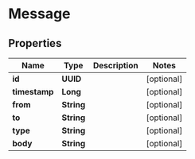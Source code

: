 

# Message


## Properties

| Name | Type | Description | Notes |
|------------ | ------------- | ------------- | -------------|
|**id** | **UUID** |  |  [optional] |
|**timestamp** | **Long** |  |  [optional] |
|**from** | **String** |  |  [optional] |
|**to** | **String** |  |  [optional] |
|**type** | **String** |  |  [optional] |
|**body** | **String** |  |  [optional] |



